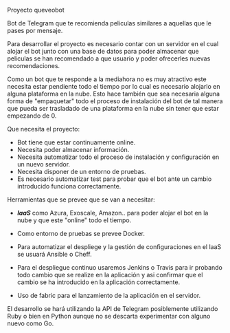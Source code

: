 Proyecto queveobot


Bot de Telegram que te recomienda peliculas similares a aquellas que le pases por mensaje.

Para desarrollar el proyecto es necesario contar con un servidor en el cual alojar el bot junto con una base de datos para  poder almacenar que peliculas se han recomendado a que usuario y poder ofrecerles nuevas recomendaciones. 

Como un bot que te responde a la mediahora no es muy atractivo este necesita estar pendiente todo el tiempo por lo cual es necesario alojarlo en alguna plataforma en la nube. Esto hace también que sea necesaria alguna forma de "empaquetar" todo el proceso de instalación del bot de tal manera que pueda ser trasladado de una plataforma en la nube sin tener que estar empezando de 0.

Que necesita el proyecto:

* Bot tiene que estar continuamente online.
* Necesita poder almacenar información.
* Necesita automatizar todo el proceso de instalación y configuración en un nuevo servidor.
* Necesita disponer de un entorno de pruebas.
* Es necesario automatizar test para probar que el bot ante un cambio introducido funciona correctamente.

Herramientas que se prevee que se van a necesitar:

* ***laaS*** como Azura, Exoscale, Amazon.. para poder alojar el bot en la nube y que este "online" todo el tiempo.

* Como entorno de pruebas se prevee Docker.

* Para automatizar el despliege y la gestión de configuraciones  en el laaS se usuará  Ansible o Cheff.

* Para el despliegue continuo usaremos Jenkins o Travis para ir probando todo cambio que se realize en la aplicación y asi confirmar que el cambio se ha introducido en la aplicación correctamente.

* Uso de fabric para el lanzamiento de la aplicación en el servidor.

El desarrollo se hará utilizando la API de Telegram posiblemente utilizando Ruby o bien en Python aunque no se descarta experimentar con alguno nuevo como Go. 





